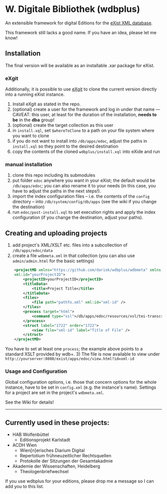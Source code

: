 # W. Digitale Bibliothek (wdbplus)

An extensible framework for digital Editions for the [eXist XML database](https://github.com/eXist-db).

This framework still lacks a good name. If you have an idea, please let me know!

## Installation
The final version will be available as an installable .xar package for eXist.

### eXgit
Additionally, it is possible to use [eXgit](https://github.com/dariok/exgit) to clone the current version directly into a running eXist instance.

1. Install eXgit as stated in the repo.
1. (optional) create a user for the framework and log in under that name –– CAVEAT: this user, at least for the duration of the installation, **needs to be** in the **dba** group!
1. (optional) create the target collection as this user
1. in `install.xql`, set `$whereToClone` to a path on your file system where you want to clone
1. if you do not want to install into `/db/apps/edoc`, adjust the paths in `install.xql` so they point to the desired destination
1. copy the contents of the cloned `wdbplus/install.xql` into eXide and run

### manual installation
1. clone this repo including its submodules
1. put folder `edoc` anywhere you want in your eXist; the default would be `/db/apps/edoc`; you can also rename it to your needs (in this case, you have to adjust the paths in the next steps!).
1. import the index configuration files – i.e. the contents of the `config` directory – into `/db/system/config/db/apps` (see the wiki if you change the destination)
1. run `edoc/post-install.xql` to set execution rights and apply the index configuration (if you change the destination, adjust your paths).

## Creating and uploading projects
1) add project's XML/XSLT etc. files into a subcollection of `/db/apps/edoc/data`
2) create a file `wdbmeta.xml` in that collection (you can also use `admin/admin.html` for the basic settings)
```XML
    <projectMD xmlns="https://github.com/dariok/wdbplus/wdbmeta" xmlns:xsi="http://www.w3.org/2001/XMLSchema-instance" xsi:schemaLocation="https://github.com/dariok/wdbplus/wdbmeta https://raw.githubusercontent.com/dariok/wdbmeta/master/wdbmeta.xsd"
    xml:id="yourProjectID">
        <projectID>yourProjectID</projectID>
        <titleData>
            <title>Project Title</title>
        </titleData>
        <files>
            <file path="pathTo.xml" xml:id="xml-id" />
        </files>
        <process target="html">
            <command type="xsl">/db/apps/edoc/resources/xsl/tei-transcript.xsl</command>
        </process>
        <struct label="1722" order="1722">
            <view file="xml-id" label="Title of File" />
        </struct>
    </projectMD>
```
You have to set at least one `process`; the example above points to a standard XSLT provided by wdb+.
3) The file is now available to view under `http://yourserver:8080/exist/apps/edoc/view.html?id=xml-id`

### Usage and Configuration
Global configuration options, i.e. those that concern options for the whole instance, have to be set in `config.xml` (e.g. the instance's name).
Settings for a project are set in the project's `wdbmeta.xml`.

See the Wiki for details!

----

## Currently used in these projects:

* HAB Wolfenbüttel
  * Editionsprojekt Karlstadt
* ACDH Wien
  * Wien[n]erisches Diarium Digital
  * Repertotium frühneuzeitlicher Rechtsquellen
  * Protokolle der Sitzungen der Gesamtakadmie
* Akademie der Wissenschaften, Heidelberg
    * Theologenbriefwechsel

If you use wdbplus for your editions, please drop me a message so I can add you to this list.
